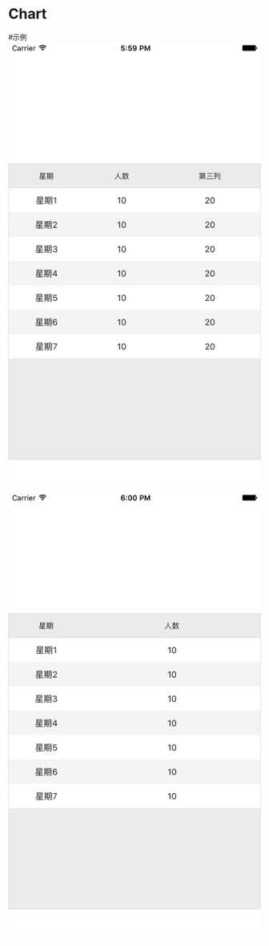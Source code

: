 # Chart

#示例
![image](https://github.com/suoxiaoxiao/Chart/blob/master/1.png)
![image](https://github.com/suoxiaoxiao/Chart/blob/master/2.png)
